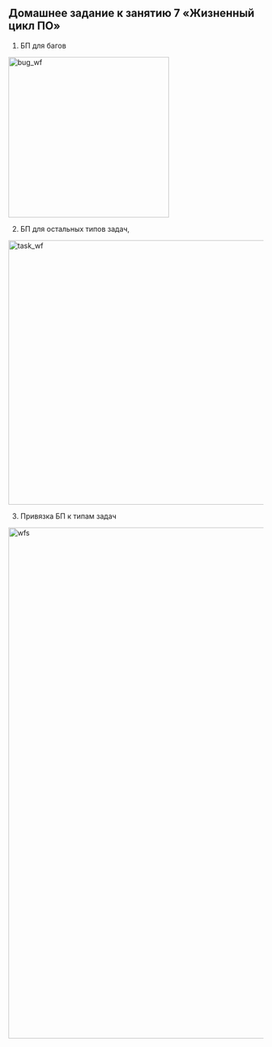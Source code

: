 ## Домашнее задание к занятию 7 «Жизненный цикл ПО»

1. БП для багов
<img width="317" alt="bug_wf" src="https://github.com/user-attachments/assets/12dba3b3-f158-4996-931b-54eb59848bb5">

2. БП для остальных типов задач,
<img width="522" alt="task_wf" src="https://github.com/user-attachments/assets/a3343bf6-7725-47ca-8d55-ef4c39fef605">

3. Привязка БП к типам задач
<img width="1009" alt="wfs" src="https://github.com/user-attachments/assets/1f379d24-126e-4295-974b-1933e92fe5f4">
